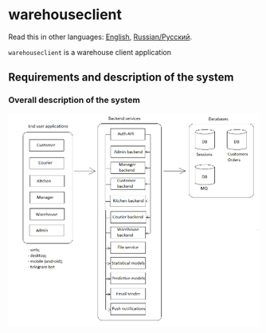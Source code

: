 # warehouseclient

Read this in other languages: [English](warehouseclient.md), [Russian/Русский](warehouseclient.ru.md). 

`warehouseclient` is a warehouse client application 

## Requirements and description of the system

### Overall description of the system 

![system_overall](../img/system_overall.png)
